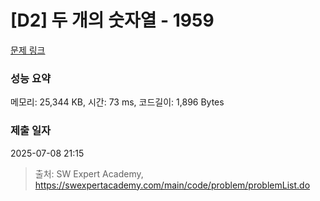 # [D2] 두 개의 숫자열 - 1959 

[문제 링크](https://swexpertacademy.com/main/code/problem/problemDetail.do?contestProbId=AV5PpoFaAS4DFAUq) 

### 성능 요약

메모리: 25,344 KB, 시간: 73 ms, 코드길이: 1,896 Bytes

### 제출 일자

2025-07-08 21:15



> 출처: SW Expert Academy, https://swexpertacademy.com/main/code/problem/problemList.do